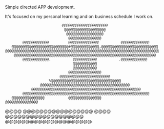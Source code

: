 Simple directed APP development.

It's focused on my personal learning and on business schedule I work on.



                                                                                
                              @@@@@@@@@@@@@@@@@@@@@                             
                               @@@@@@@@@@@@@@@@@@@                              
                                @@@@@@@@@@@@@@@@@                               
                                 @@@@@@@@@@@@@@@                                
            @@@@@@@@@@@@         @@@@@@@@@@@@@@          @@@@@@@@@@@@@          
       @@@@@@@@@@@@@@@@@@@@@@@@@@#@@@@@@@@@@@@@,@@@@@@@@@@@@@@@@@@@@@@@@@@      
    @@@@@@@@@@@@@@@@@@@@@@@@@@@@@@@@@@@@@@@@@@@@@@@@@@@@@@@@@@@@@@@@@@@@@@@@@    
        @@@@@@@@@@@@@@@@@@@@@@@@@@@@@@@@@@@@@@@@@@@@@@@@@@@@@@@@@@@@@@@@@       
            @@@@@@@@@@@@.          @@@@@@@@@@@          .@@@@@@@@@@@@           
                                   @@@@@@@@@@@                                  
                                   @@@@@@@@@@@                                  
                                 @@@@@@@@@@@@@@@                                
                             @@@@@@@@@@@@@@@@@@@@@@@                            
                        %@@@@@@@@@@@@@@@@@@@@@@@@@@@@@@@@                       
                    @@@@@@@@@@@@@@@@@@@@@@@@@@@@@@@@@@@@@@@@@                   
                @@@@@@@@@@@@@@@@@@@@@@@@@@@@@@@@@@@@@@@@@@@@@@@@@@              
            @@@@@@@@@@@@@@@@@@@@@@@@@@@@@@@@@@@@@@@@@@@@@@@@@@@@@@@@@@          
       @@@@@@@@@@@@@@@           @@@@@@@@@@@@@@@            @@@@@@@@@@@@@@@     
   @@@@                         @@@@@@@@@@@@@@@@@                          @@@@ 
                               @@@@@@@@@@@@@@@@@@@                              
                              @@@@@@@@@@@@@@@@@@@@@   